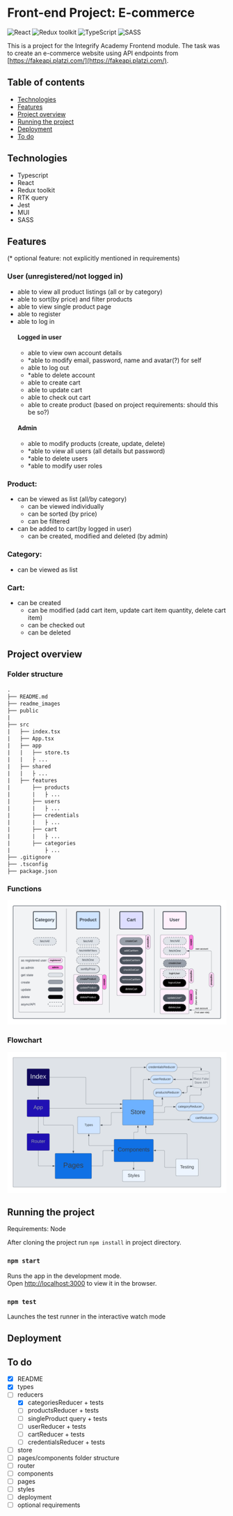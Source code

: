# Front-end Project: E-commerce

![React](https://img.shields.io/badge/React-v.18-blue)
![Redux toolkit](https://img.shields.io/badge/RTK-v.1-purple)
![TypeScript](https://img.shields.io/badge/TypeScript-v.4-green)
![SASS](https://img.shields.io/badge/SASS-v.1-hotpink)

This is a project for the Integrify Academy Frontend module. The task was to create an e-commerce website using API endpoints from [https://fakeapi.platzi.com/](https://fakeapi.platzi.com/).

## Table of contents
- [Technologies](#technologies)
- [Features](#features)
- [Project overview](#project-overview)
- [Running the project](#running-the-project)
- [Deployment](#deployment)
- [To do](#to-do)

## Technologies

- Typescript
- React
- Redux toolkit
- RTK query
- Jest
- MUI
- SASS

## Features

(* optional feature: not explicitly mentioned in requirements)

### User (unregistered/not logged in)
- able to view all product listings (all or by category)
- able to sort(by price) and filter products
- able to view single product page
- able to register
- able to log in
	#### Logged in user
	- able to view own account details
	- *able to modify email, password, name and avatar(?) for self
	- able to log out
	- *able to delete account
	- able to create cart
	- able to update cart
	- able to check out cart
	- able to create product (based on project requirements: should this be so?)
	#### Admin
  - able to modify products (create, update, delete)
  - *able to view all users (all details but password)
  - *able to delete users
  - *able to modify user roles

### Product: 
  - can be viewed as list (all/by category)
	- can be viewed individually
	- can be sorted (by price)
	- can be filtered
  - can be added to cart(by logged in user)
	- can be created, modified and deleted (by admin)

### Category:
  - can be viewed as list

### Cart:
  - can be created
	- can be modified (add cart item, update cart item quantity, delete cart item)
	- can be checked out
	- can be deleted

## Project overview

### Folder structure

````
.
├── README.md
├── readme_images
├── public
|
├── src
|   ├── index.tsx
|   ├── App.tsx
|   ├── app
|   |   ├── store.ts
|   |   ├ ...
|   ├── shared
|   |   ├ ...
|   ├── features
|       ├── products
|       |   ├ ...
|       ├── users
|       |   ├ ...
|       ├── credentials
|       |   ├ ...
|       ├── cart
|       |   ├ ...
|       ├── categories
|           ├ ...
├── .gitignore
├── .tsconfig
├── package.json
````

### Functions

![Diagram](readme_images/E-commerceDiagram.png)

### Flowchart

![Flowchart](readme_images/E-commerceFlowchart.png)

## Running the project

Requirements: Node

After cloning the project run `npm install` in project directory.

### `npm start`

Runs the app in the development mode.\
Open [http://localhost:3000](http://localhost:3000) to view it in the browser.

### `npm test`

Launches the test runner in the interactive watch mode

## Deployment

## To do
- [x] README
- [x] types
- [ ] reducers
  - [x] categoriesReducer + tests
  - [ ] productsReducer + tests
  - [ ] singleProduct query + tests
  - [ ] userReducer + tests
  - [ ] cartReducer + tests
  - [ ] credentialsReducer + tests
- [ ] store
- [ ] pages/components folder structure
- [ ] router
- [ ] components
- [ ] pages
- [ ] styles
- [ ] deployment
- [ ] optional requirements